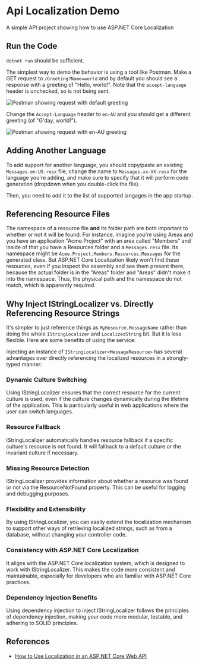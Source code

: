 # Api Localization Demo

A simple API project showing how to use ASP.NET Core Localization

## Run the Code

`dotnet run` should be sufficient.

The simplest way to demo the behavior is using a tool like Postman. Make a GET request to `/Greeting?Name=world` and by default you should see a response with a greeting of "Hello, world!". Note that the `accept-language` header is unchecked, so is not being sent.

![Postman showing request with default greeting](https://user-images.githubusercontent.com/782127/149388908-b23844b3-e50f-4888-92fe-a1382e6f6c6c.png)

Change the `Accept-Language` header to `en-AU` and you should get a different greeting (of "G'day, world!").

![Postman showing request with en-AU greeting](https://user-images.githubusercontent.com/782127/149388754-cf1b4f24-4ffb-4345-908a-6d597eda1bda.png)

## Adding Another Language

To add support for another language, you should copy/paste an existing `Messages.en-US.resx` file, change the name to `Messages.xx-XX.resx` for the language you're adding, and make sure to specify that it will perform code generation (dropdown when you double-click the file).

Then, you need to add it to the list of supported langages in the app startup.

## Referencing Resource Files

The namespace of a resource file **and** its folder path are both important to whether or not it will be found. For instance, imagine you're using Areas and you have an application "Acme.Project" with an area called "Members" and inside of that you have a Resources folder and a `Messages.resx` file. Its namespace might be `Acme.Project.Members.Resources.Messages` for the generated class. But ASP.NET Core Localization likely won't find these resources, even if you inspect the assembly and see them present there, because the actual folder is in the "Areas" folder and "Areas" didn't make it into the namespace. Thus, the physical path and the namespace do not match, which is apparently required.

## Why Inject IStringLocalizer vs. Directly Referencing Resource Strings

It's simpler to just reference things as `MyResource.MessageName` rather than doing the whole `IStringLocalizer` and `LocalizedString` bit. But it is less flexible. Here are some benefits of using the service:

Injecting an instance of `IStringLocalizer<MessageResource>` has several advantages over directly referencing the localized resources in a strongly-typed manner:

### Dynamic Culture Switching

Using IStringLocalizer ensures that the correct resource for the current culture is used, even if the culture changes dynamically during the lifetime of the application. This is particularly useful in web applications where the user can switch languages.

### Resource Fallback

IStringLocalizer automatically handles resource fallback if a specific culture's resource is not found. It will fallback to a default culture or the invariant culture if necessary.

### Missing Resource Detection

IStringLocalizer provides information about whether a resource was found or not via the ResourceNotFound property. This can be useful for logging and debugging purposes.

### Flexibility and Extensibility

By using IStringLocalizer, you can easily extend the localization mechanism to support other ways of retrieving localized strings, such as from a database, without changing your controller code.

### Consistency with ASP.NET Core Localization

It aligns with the ASP.NET Core localization system, which is designed to work with IStringLocalizer. This makes the code more consistent and maintainable, especially for developers who are familiar with ASP.NET Core practices.

### Dependency Injection Benefits

Using dependency injection to inject IStringLocalizer follows the principles of dependency injection, making your code more modular, testable, and adhering to SOLID principles.

## References

- [How to Use Localization in an ASP.NET Core Web API](https://www.syncfusion.com/blogs/post/how-to-use-localization-in-an-asp-net-core-web-api.aspx)
